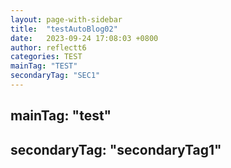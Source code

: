 ```yaml
---
layout: page-with-sidebar
title:  "testAutoBlog02"
date:   2023-09-24 17:08:03 +0800
author: reflectt6
categories: TEST
mainTag: "TEST"
secondaryTag: "SEC1"
---
```


## mainTag: "test"

## secondaryTag: "secondaryTag1"